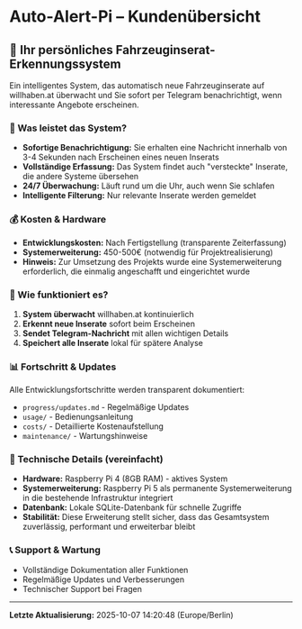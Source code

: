 # Auto-Alert-Pi – Kundenübersicht

## 🚗 Ihr persönliches Fahrzeuginserat-Erkennungssystem

Ein intelligentes System, das automatisch neue Fahrzeuginserate auf willhaben.at überwacht und Sie sofort per Telegram benachrichtigt, wenn interessante Angebote erscheinen.

### 🎯 Was leistet das System?
- **Sofortige Benachrichtigung:** Sie erhalten eine Nachricht innerhalb von 3-4 Sekunden nach Erscheinen eines neuen Inserats
- **Vollständige Erfassung:** Das System findet auch "versteckte" Inserate, die andere Systeme übersehen
- **24/7 Überwachung:** Läuft rund um die Uhr, auch wenn Sie schlafen
- **Intelligente Filterung:** Nur relevante Inserate werden gemeldet

### 💰 Kosten & Hardware
- **Entwicklungskosten:** Nach Fertigstellung (transparente Zeiterfassung)
- **Systemerweiterung:** 450-500€ (notwendig für Projektrealisierung)
- **Hinweis:** Zur Umsetzung des Projekts wurde eine Systemerweiterung erforderlich, die einmalig angeschafft und eingerichtet wurde

### 📱 Wie funktioniert es?
1. **System überwacht** willhaben.at kontinuierlich
2. **Erkennt neue Inserate** sofort beim Erscheinen
3. **Sendet Telegram-Nachricht** mit allen wichtigen Details
4. **Speichert alle Inserate** lokal für spätere Analyse

### 📊 Fortschritt & Updates
Alle Entwicklungsfortschritte werden transparent dokumentiert:
- `progress/updates.md` - Regelmäßige Updates
- `usage/` - Bedienungsanleitung
- `costs/` - Detaillierte Kostenaufstellung
- `maintenance/` - Wartungshinweise

### 🔧 Technische Details (vereinfacht)
- **Hardware:** Raspberry Pi 4 (8GB RAM) - aktives System
- **Systemerweiterung:** Raspberry Pi 5 als permanente Systemerweiterung in die bestehende Infrastruktur integriert
- **Datenbank:** Lokale SQLite-Datenbank für schnelle Zugriffe
- **Stabilität:** Diese Erweiterung stellt sicher, dass das Gesamtsystem zuverlässig, performant und erweiterbar bleibt

### 📞 Support & Wartung
- Vollständige Dokumentation aller Funktionen
- Regelmäßige Updates und Verbesserungen
- Technischer Support bei Fragen

---
**Letzte Aktualisierung:** 2025-10-07 14:20:48 (Europe/Berlin)
